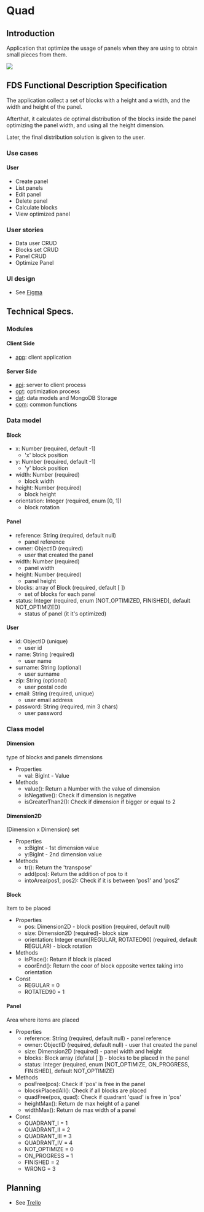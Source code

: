 # Quad

## Introduction

Application that optimize the usage of panels when they are using to obtain small pieces from them.

![](https://media3.giphy.com/media/3wK2VExs30Iofcncac/200w.webp?cid=ecf05e479uhq4os8me8yofvka83sm8mqzwrl360oo2szgbgl&ep=v1_gifs_search&rid=200w.webp&ct=g)

## FDS Functional Description Specification

The application collect a set of blocks with a height and a width, and the width and height of the panel.

Afterthat, it calculates de optimal distribution of the blocks inside the panel optimizing the panel width, and using all the height dimension.

Later, the final distribution solution is given to the user.

### Use cases

#### User
- Create panel
- List panels
- Edit panel
- Delete panel
- Calculate blocks
- View optimized panel


### User stories

- Data user CRUD
- Blocks set CRUD
- Panel CRUD
- Optimize Panel

### UI design

- See [Figma](https://www.figma.com/file/uRBDBpz1SmGy3cIrzWglPr/Quad?type=design&mode=design&t=SaMVgz6FNUW6tqIP-1)


## Technical Specs.

### Modules

#### Client Side

- [app](../app/README.md): client application

#### Server Side

- [api](../api/README.md): server to client process
- [opt](../opt/README.md): optimization process
- [dat](../dat/README.MD): data models and MongoDB Storage
- [com](../com/README.MD): common functions

### Data model

#### Block
- x: Number (required, default -1)
    - 'x' block position
- y: Number (required, default -1)
    - 'y' block position
- width: Number (required)
    - block width
- height: Number (required)
    - block height
- orientation: Integer (required, enum [0, 1])
    - block rotation

#### Panel
- reference: String (required, default null)
    - panel reference
- owner: ObjectID (required)
    - user that created the panel
- width: Number (required)
    - panel width
- height: Number (required)
    - panel height
- blocks: array of Block (required, default [ ])
    - set of blocks for each panel
- status: Integer (required, enum [NOT_OPTIMIZED, FINISHED], default NOT_OPTIMIZED)
    - status of panel (it it's optimized)

#### User
- id: ObjectID (unique)
    - user id
- name: String (required)
    - user name
- surname: String (optional)
    - user surname
- zip: String (optional)
    - user postal code
- email: String (required, unique)
    - user email address
- password: String (required, min 3 chars)
    - user password

### Class model

#### Dimension
type of blocks and panels dimensions
- Properties
    - val: BigInt - Value
- Methods
    - value(): Return a Number with the value of dimension
    - isNegative(): Check if dimension is negative
    - isGreaterThan2(): Check if dimension if bigger or equal to 2

#### Dimension2D
(Dimension x Dimension) set
- Properties
    - x:BigInt - 1st dimension value
    - y:BigInt - 2nd dimension value
- Methods
    - tr(): Return the 'transpose'
    - add(pos): Return the addition of pos to it
    - intoArea(pos1, pos2): Check if it is between 'pos1' and 'pos2'

#### Block
Item to be placed
- Properties
    - pos: Dimension2D - block position (required, default null)
    - size: Dimension2D (required)- block size
    - orientation: Integer enum[REGULAR, ROTATED90] (required, default REGULAR) - block rotation
- Methods
    - isPlace(): Return if block is placed
    - coorEnd(): Return the coor of block opposite vertex taking into orientation
- Const
    - REGULAR = 0
    - ROTATED90 = 1

#### Panel
Area where items are placed
- Properties
    - reference: String (required, default null) - panel reference
    - owner: ObjectID (required, default null) - user that created the panel
    - size: Dimension2D (required) - panel width and height
    - blocks: Block array (defatul [ ]) - blocks to be placed in the panel
    - status: Integer (required, enum [NOT_OPTIMIZE, ON_PROGRESS, FINISHED], default NOT_OPTIMIZE)
- Methods
    - posFree(pos): Check if 'pos' is free in the panel
    - blocskPlacedAll(): Check if all blocks are placed
    - quadFree(pos, quad): Check if quadrant 'quad' is free in 'pos'
    - heightMax(): Return de max height of a panel
    - widthMax(): Return de max width of a panel
- Const
    - QUADRANT_I = 1
    - QUADRANT_II = 2
    - QUADRANT_III = 3
    - QUADRANT_IV = 4
    - NOT_OPTIMIZE = 0
    - ON_PROGRESS = 1
    - FINISHED = 2
    - WRONG = 3

## Planning

- See [Trello](https://trello.com/b/ogoAH6mE/quad-scrum)
